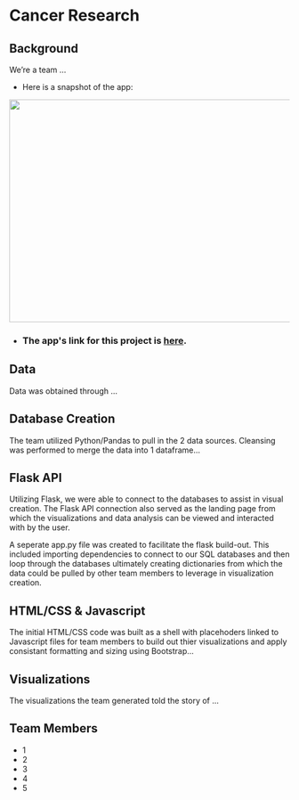 # Cancer Research

## Background

We’re a team ...

   - Here is a snapshot of the app: 

<img src="Resources/snapshot.png" width="600" height="400">


- ### The app's link for this project is [here](https://cancer-data.herokuapp.com/).

## Data

Data was obtained through ...


## Database Creation

The team utilized Python/Pandas to pull in the 2 data sources.  Cleansing was performed to merge the data into 1 dataframe...

## Flask API
Utilizing Flask, we were able to connect to the databases to assist in visual creation.  The Flask API connection also served as the landing page from which the visualizations and data analysis can be viewed and interacted with by the user.   

A seperate app.py file was created to facilitate the flask build-out.  This included importing dependencies to connect to our SQL databases and then loop through the databases ultimately creating dictionaries from which the data could be pulled by other team members to leverage in visualization creation.  

## HTML/CSS & Javascript
The initial HTML/CSS code was built as a shell with placehoders linked to Javascript files for team members to build out thier visualizations and apply 
consistant formatting and sizing using Bootstrap...

## Visualizations
The visualizations the team generated told the story of ... 



## Team Members
* 1
* 2
* 3
* 4
* 5
